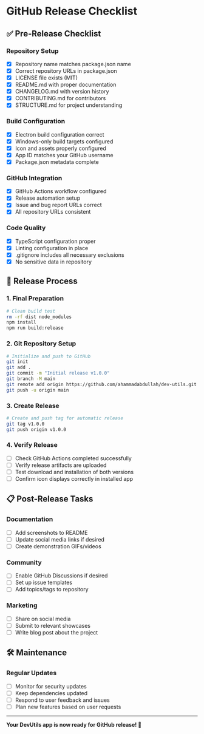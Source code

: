 # GitHub Release Checklist

## ✅ Pre-Release Checklist

### Repository Setup

- [x] Repository name matches package.json name
- [x] Correct repository URLs in package.json
- [x] LICENSE file exists (MIT)
- [x] README.md with proper documentation
- [x] CHANGELOG.md with version history
- [x] CONTRIBUTING.md for contributors
- [x] STRUCTURE.md for project understanding

### Build Configuration

- [x] Electron build configuration correct
- [x] Windows-only build targets configured
- [x] Icon and assets properly configured
- [x] App ID matches your GitHub username
- [x] Package.json metadata complete

### GitHub Integration

- [x] GitHub Actions workflow configured
- [x] Release automation setup
- [x] Issue and bug report URLs correct
- [x] All repository URLs consistent

### Code Quality

- [x] TypeScript configuration proper
- [x] Linting configuration in place
- [x] .gitignore includes all necessary exclusions
- [x] No sensitive data in repository

## 🚀 Release Process

### 1. Final Preparation

```bash
# Clean build test
rm -rf dist node_modules
npm install
npm run build:release
```

### 2. Git Repository Setup

```bash
# Initialize and push to GitHub
git init
git add .
git commit -m "Initial release v1.0.0"
git branch -M main
git remote add origin https://github.com/ahammadabdullah/dev-utils.git
git push -u origin main
```

### 3. Create Release

```bash
# Create and push tag for automatic release
git tag v1.0.0
git push origin v1.0.0
```

### 4. Verify Release

- [ ] Check GitHub Actions completed successfully
- [ ] Verify release artifacts are uploaded
- [ ] Test download and installation of both versions
- [ ] Confirm icon displays correctly in installed app

## 📋 Post-Release Tasks

### Documentation

- [ ] Add screenshots to README
- [ ] Update social media links if desired
- [ ] Create demonstration GIFs/videos

### Community

- [ ] Enable GitHub Discussions if desired
- [ ] Set up issue templates
- [ ] Add topics/tags to repository

### Marketing

- [ ] Share on social media
- [ ] Submit to relevant showcases
- [ ] Write blog post about the project

## 🛠️ Maintenance

### Regular Updates

- [ ] Monitor for security updates
- [ ] Keep dependencies updated
- [ ] Respond to user feedback and issues
- [ ] Plan new features based on user requests

---

**Your DevUtils app is now ready for GitHub release! 🎉**
